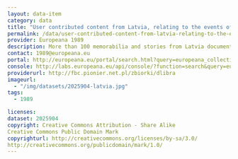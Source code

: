 ```yaml
---
layout: data-item
category: data
title: "User contributed content from Latvia, relating to the events of 1989 in Central and Eastern Europe."
permalink: /data/user-contributed-content-from-latvia-relating-to-the-events-of-1989-in-central-and-eastern-europe
provider: Europeana 1989
description: More than 100 memorabilia and stories from Latvia documenting the political and social changes in Central and Eastern Europe in the year 1989. Provided by Europeana 1989, which is a pan-European project concerning the changes related to what is commonly known as the fall of the Iron Curtain.
contact: 1989@europeana.eu
portal: http://europeana.eu/portal/search.html?query=europeana_collectionName%3A2025904*&rows=24
console: http://labs.europeana.eu/api/console/?function=search&query=europeana_collectionName%3A2025904*&rows=24
providerurl: http://fbc.pionier.net.pl/zbiorki/dlibra
imageurl:
  - "/img/datasets/2025904-latvia.jpg"
tags:
  - 1989

licenses:
dataset: 2025904
copyright: Creative Commons Attribution - Share Alike
Creative Commons Public Domain Mark
copyrighturl: http://creativecommons.org/licenses/by-sa/3.0/
http://creativecommons.org/publicdomain/mark/1.0/
---
```

